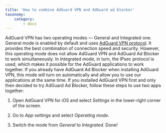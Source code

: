 ```yaml
---
title: 'How to combine AdGuard VPN and AdGuard ad blocker'
taxonomy:
    category:
        - docs
---
```


AdGuard VPN has two operating modes — General and Integrated one. General mode is enabled by default and uses [AdGuard VPN protocol](https://kb.adguard.com/en/vpn/adguard-vpn-general/how-adguard-vpn-protocol-works). It provides the best combination of connection speed and security. However, this operating mode does not allow AdGuard VPN and AdGuard Ad Blocker to work simultaneously. In Integrated mode, in turn, the IPsec protocol is used, which makes it possible for the AdGuard applications to work together. If you already have AdGuard Ad Blocker when installing AdGuard VPN, this mode will turn on automatically and allow you to use our applications at the same time. If you installed AdGuard VPN first and only then decided to try AdGuard Ad Blocker, follow these steps to use two apps together:

1. Open AdGuard VPN for iOS and select *Settings* in the lower-right corner of the screen.

2. Go to *App settings* and select *Operating mode*.

3. Switch the mode from *General* to *Integrated*. Done!